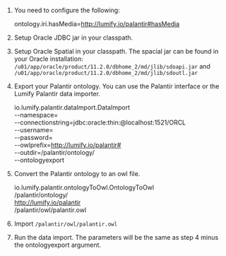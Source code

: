 
1. You need to configure the following:

      ontology.iri.hasMedia=http://lumify.io/palantir#hasMedia

2. Setup Oracle JDBC jar in your classpath.

3. Setup Oracle Spatial in your classpath. The spacial jar can be found
   in your Oracle installation: ```/u01/app/oracle/product/11.2.0/dbhome_2/md/jlib/sdoapi.jar```
   and ```/u01/app/oracle/product/11.2.0/dbhome_2/md/jlib/sdoutl.jar```

4. Export your Palantir ontology. You can use the Palantir interface or the Lumify Palantir data importer.
      
      io.lumify.palantir.dataImport.DataImport \
        --namespace=<oracle namespace> \
        --connectionstring=jdbc:oracle:thin:@localhost:1521/ORCL \
        --username=<oracleUsername> \
        --password=<oraclePassword> \
        --owlprefix=http://lumify.io/palantir# \
        --outdir=/palantir/ontology/ \
        --ontologyexport
        
5. Convert the Palantir ontology to an owl file.

      io.lumify.palantir.ontologyToOwl.OntologyToOwl \
        /palantir/ontology/ \
        http://lumify.io/palantir \
        /palantir/owl/palantir.owl

6. Import ```/palantir/owl/palantir.owl```

7. Run the data import. The parameters will be the same as step 4 minus the ontologyexport argument.
